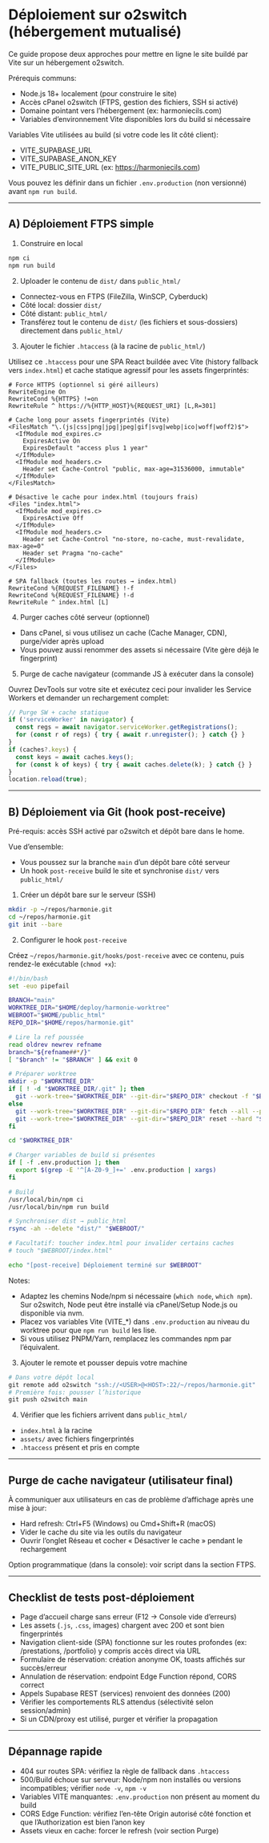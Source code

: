# Déploiement sur o2switch (hébergement mutualisé)

Ce guide propose deux approches pour mettre en ligne le site buildé par Vite sur un hébergement o2switch.

Prérequis communs:
- Node.js 18+ localement (pour construire le site)
- Accès cPanel o2switch (FTPS, gestion des fichiers, SSH si activé)
- Domaine pointant vers l’hébergement (ex: harmoniecils.com)
- Variables d’environnement Vite disponibles lors du build si nécessaire

Variables Vite utilisées au build (si votre code les lit côté client):
- VITE_SUPABASE_URL
- VITE_SUPABASE_ANON_KEY
- VITE_PUBLIC_SITE_URL (ex: https://harmoniecils.com)

Vous pouvez les définir dans un fichier `.env.production` (non versionné) avant `npm run build`.

---

## A) Déploiement FTPS simple

1) Construire en local

```powershell
npm ci
npm run build
```

2) Uploader le contenu de `dist/` dans `public_html/`
- Connectez-vous en FTPS (FileZilla, WinSCP, Cyberduck)
- Côté local: dossier `dist/`
- Côté distant: `public_html/`
- Transférez tout le contenu de `dist/` (les fichiers et sous-dossiers) directement dans `public_html/`

3) Ajouter le fichier `.htaccess` (à la racine de `public_html/`)

Utilisez ce `.htaccess` pour une SPA React buildée avec Vite (history fallback vers `index.html`) et cache statique agressif pour les assets fingerprintés:

```
# Force HTTPS (optionnel si géré ailleurs)
RewriteEngine On
RewriteCond %{HTTPS} !=on
RewriteRule ^ https://%{HTTP_HOST}%{REQUEST_URI} [L,R=301]

# Cache long pour assets fingerprintés (Vite)
<FilesMatch "\.(js|css|png|jpg|jpeg|gif|svg|webp|ico|woff|woff2)$">
  <IfModule mod_expires.c>
    ExpiresActive On
    ExpiresDefault "access plus 1 year"
  </IfModule>
  <IfModule mod_headers.c>
    Header set Cache-Control "public, max-age=31536000, immutable"
  </IfModule>
</FilesMatch>

# Désactive le cache pour index.html (toujours frais)
<Files "index.html">
  <IfModule mod_expires.c>
    ExpiresActive Off
  </IfModule>
  <IfModule mod_headers.c>
    Header set Cache-Control "no-store, no-cache, must-revalidate, max-age=0"
    Header set Pragma "no-cache"
  </IfModule>
</Files>

# SPA fallback (toutes les routes → index.html)
RewriteCond %{REQUEST_FILENAME} !-f
RewriteCond %{REQUEST_FILENAME} !-d
RewriteRule ^ index.html [L]
```

4) Purger caches côté serveur (optionnel)
- Dans cPanel, si vous utilisez un cache (Cache Manager, CDN), purge/vider après upload
- Vous pouvez aussi renommer des assets si nécessaire (Vite gère déjà le fingerprint)

5) Purge de cache navigateur (commande JS à exécuter dans la console)

Ouvrez DevTools sur votre site et exécutez ceci pour invalider les Service Workers et demander un rechargement complet:

```js
// Purge SW + cache statique
if ('serviceWorker' in navigator) {
  const regs = await navigator.serviceWorker.getRegistrations();
  for (const r of regs) { try { await r.unregister(); } catch {} }
}
if (caches?.keys) {
  const keys = await caches.keys();
  for (const k of keys) { try { await caches.delete(k); } catch {} }
}
location.reload(true);
```

---

## B) Déploiement via Git (hook post-receive)

Pré-requis: accès SSH activé par o2switch et dépôt bare dans le home.

Vue d’ensemble:
- Vous poussez sur la branche `main` d’un dépôt bare côté serveur
- Un hook `post-receive` build le site et synchronise `dist/` vers `public_html/`

1) Créer un dépôt bare sur le serveur (SSH)

```bash
mkdir -p ~/repos/harmonie.git
cd ~/repos/harmonie.git
git init --bare
```

2) Configurer le hook `post-receive`

Créez `~/repos/harmonie.git/hooks/post-receive` avec ce contenu, puis rendez-le exécutable (`chmod +x`):

```bash
#!/bin/bash
set -euo pipefail

BRANCH="main"
WORKTREE_DIR="$HOME/deploy/harmonie-worktree"
WEBROOT="$HOME/public_html"
REPO_DIR="$HOME/repos/harmonie.git"

# Lire la ref poussée
read oldrev newrev refname
branch="${refname##*/}"
[ "$branch" != "$BRANCH" ] && exit 0

# Préparer worktree
mkdir -p "$WORKTREE_DIR"
if [ ! -d "$WORKTREE_DIR/.git" ]; then
  git --work-tree="$WORKTREE_DIR" --git-dir="$REPO_DIR" checkout -f "$BRANCH"
else
  git --work-tree="$WORKTREE_DIR" --git-dir="$REPO_DIR" fetch --all --prune
  git --work-tree="$WORKTREE_DIR" --git-dir="$REPO_DIR" reset --hard "$newrev"
fi

cd "$WORKTREE_DIR"

# Charger variables de build si présentes
if [ -f .env.production ]; then
  export $(grep -E '^[A-Z0-9_]+=' .env.production | xargs)
fi

# Build
/usr/local/bin/npm ci
/usr/local/bin/npm run build

# Synchroniser dist → public_html
rsync -ah --delete "dist/" "$WEBROOT/"

# Facultatif: toucher index.html pour invalider certains caches
# touch "$WEBROOT/index.html"

echo "[post-receive] Déploiement terminé sur $WEBROOT"
```

Notes:
- Adaptez les chemins Node/npm si nécessaire (`which node`, `which npm`). Sur o2switch, Node peut être installé via cPanel/Setup Node.js ou disponible via nvm.
- Placez vos variables Vite (VITE_*) dans `.env.production` au niveau du worktree pour que `npm run build` les lise.
- Si vous utilisez PNPM/Yarn, remplacez les commandes npm par l’équivalent.

3) Ajouter le remote et pousser depuis votre machine

```powershell
# Dans votre dépôt local
git remote add o2switch "ssh://<USER>@<HOST>:22/~/repos/harmonie.git"
# Première fois: pousser l’historique
git push o2switch main
```

4) Vérifier que les fichiers arrivent dans `public_html/`
- `index.html` à la racine
- `assets/` avec fichiers fingerprintés
- `.htaccess` présent et pris en compte

---

## Purge de cache navigateur (utilisateur final)

À communiquer aux utilisateurs en cas de problème d’affichage après une mise à jour:
- Hard refresh: Ctrl+F5 (Windows) ou Cmd+Shift+R (macOS)
- Vider le cache du site via les outils du navigateur
- Ouvrir l’onglet Réseau et cocher « Désactiver le cache » pendant le rechargement

Option programmatique (dans la console): voir script dans la section FTPS.

---

## Checklist de tests post‑déploiement

- Page d’accueil charge sans erreur (F12 → Console vide d’erreurs)
- Les assets (`.js`, `.css`, images) chargent avec 200 et sont bien fingerprintés
- Navigation client-side (SPA) fonctionne sur les routes profondes (ex: /prestations, /portfolio) y compris accès direct via URL
- Formulaire de réservation: création anonyme OK, toasts affichés sur succès/erreur
- Annulation de réservation: endpoint Edge Function répond, CORS correct
- Appels Supabase REST (services) renvoient des données (200)
- Vérifier les comportements RLS attendus (sélectivité selon session/admin)
- Si un CDN/proxy est utilisé, purger et vérifier la propagation

---

## Dépannage rapide

- 404 sur routes SPA: vérifiez la règle de fallback dans `.htaccess`
- 500/Build échoue sur serveur: Node/npm non installés ou versions incompatibles; vérifier `node -v`, `npm -v`
- Variables VITE manquantes: `.env.production` non présent au moment du build
- CORS Edge Function: vérifiez l’en-tête Origin autorisé côté fonction et que l’Authorization est bien l’anon key
- Assets vieux en cache: forcer le refresh (voir section Purge)
